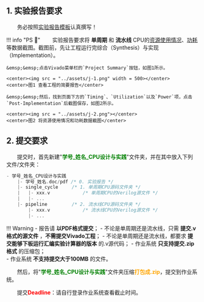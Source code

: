 ## 1. 实验报告要求

&emsp;&emsp;务必按照[实验报告模板](https://gitee.com/hitsz-cslab/cpu/blob/master/stupkt/%E8%AE%A1%E7%AE%97%E6%9C%BA%E8%AE%BE%E8%AE%A1%E4%B8%8E%E5%AE%9E%E8%B7%B5-%E6%8A%A5%E5%91%8A%E6%A8%A1%E6%9D%BF-20220715.docx)认真撰写！

!!! info "PS :mega:"
    &emsp;&emsp;实验报告要求将 **单周期** 和 **流水线** CPU的<u>资源使用情况</u>、<u>功耗</u>等数据截图。截图前，先让工程运行完综合（Synthesis）与实现（Implementation）。
    
    &emsp;&emsp;点击Vivado菜单栏的`Project Summary`按钮，如图1所示。

    <center><img src = "../assets/j-1.png" width = 500></center>
    <center>图1 查看工程的简要报告</center>

    &emsp;&emsp;然后，找到页面下方的`Timing`、`Utilization`以及`Power`项，点击`Post-Implementation`后截图保存，如图2所示。

    <center><img src = "../assets/j-2.png"></center>
    <center>图2 将资源使用情况和功耗数据截图</center>

## 2. 提交要求

&emsp;&emsp;提交时，首先新建"<font color=green>**学号_姓名_CPU设计与实践**</font>"文件夹，并在其中放入下列文件/文件夹：

``` C
- 学号_姓名_CPU设计与实践
    |- 学号_姓名.doc/pdf /* 0. 实验报告 */
    |- single_cycle     /* 1. 单周期CPU源码文件夹 */
    |   |- xxx.v            /* 单周期CPU的Verilog源文件 */
    |   |- ...
    |- pipeline         /* 2. 流水线CPU源码文件夹 */
        |- xxx.v            /* 流水线CPU的Verilog源文件 */
        |- ...
```

!!! Warning
    - 报告请 **以PDF格式提交**；
    - 不论是单周期还是流水线，只需 **提交.v格式的源文件** ，**不需提交Vivado工程**；
    - 不论是单周期还是流水线，都要求 **提交能够下板运行汇编实验计算器的版本** 的.v源代码；
    - 作业系统 **只支持提交.zip格式** 的压缩包；  
    - 作业系统 **不支持提交大于100MB** 的文件。

&emsp;&emsp;然后，将"<font color=green>**学号_姓名_CPU设计与实践**</font>"文件夹压缩<font color=orange>**打包成.zip**</font>，提交到作业系统。

&emsp;&emsp;提交<font color=red>**Deadline**</font>：请自行登录作业系统查看截止时间。
